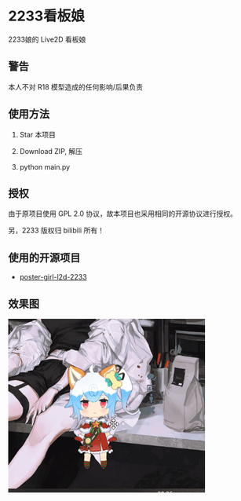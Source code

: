 # 2233看板娘
2233娘的 Live2D 看板娘

## 警告
本人不对 R18 模型造成的任何影响/后果负责

## 使用方法
1. Star 本项目

2. Download ZIP, 解压

3. python main.py

## 授权
由于原项目使用 GPL 2.0 协议，故本项目也采用相同的开源协议进行授权。

另，2233 版权归 bilibili 所有！

## 使用的开源项目
 - [poster-girl-l2d-2233](https://github.com/xb2016/poster-girl-l2d-2233)

## 效果图
![waifu](res/waifu.gif)
